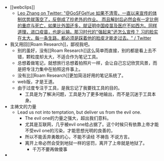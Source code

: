 - [[webclips]]
    - [Leo Zhang on Twitter: "@GoSFGeYue 如果不清零，一直以来宣传的体制优势就落空了，反倒成了抄老外的作业。 而且解封后必然会有一定比例的重症与死亡，如果比外国还多，就证明中国疫苗及医疗不如西方。同样道理，进口疫苗，也是认输。那习时代的"强起来"还怎么宣传？ 习的脸实在太大，每一条生路，都必须是踩着他的脸皮才能走过去。" / Twitter](https://twitter.com/LeoZhan31540156/status/1528747861600501761)
- 我又用回[[Roam Research]]，鄙视我吧。
    - 别的虽好，没有[[Roam Research]]这么简单而直接，别的都是看上去不错，颗粒度却太大，不适合作为笔记工具。
    - 总想着做笔记，就想旅行总想着拍照片一样，会让自己忘记欣赏风景，而是把专注力集中在拍照这件事上。
    - 没有比[[Roam Research]]更加简洁好用的笔记系统了。
    - web版，才是王道。
    - 由于过度专注于工具，是我忘记了我要找工具的目的。
        - 工具是为了解决问题，工具是为了更多地输出，而不是沉迷于工具本身。
- 主祷文的力量
    - Lead us not into temptation, but deliver us from the evil one.
        - The evil one的力量之强大，超出我们意料。
        - 尤其是互联网，几乎被evil one给占据了。这个时候只有依靠上帝才能不受evil one的污染，才能思想光明的良善的，
        - 所以不能丢弃勇敢的心，不能不读经 不祷告 不说方言。
        - 离开上帝必然会受到地狱一样的惩罚，离开了上帝就是地狱了。
            - 千万不要再做傻事
- 
